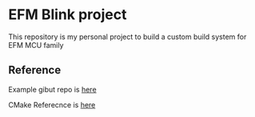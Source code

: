 # EFM Blink project

This repository is my personal project to build a custom build system for EFM MCU family

## Reference
Example gibut repo is [here](https://github.com/cortexm/baremetal)

CMake Referecnce is [here](https://cmake.org/cmake/help/latest/manual/cmake.1.html#introduction-to-cmake-buildsystems)
